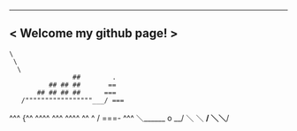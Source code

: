  _________________________
< Welcome my github page! >
 -------------------------
    \
     \
      \
                    ##        .
              ## ## ##       ==
           ## ## ## ##      ===
       /"""""""""""""""""___/ ===
  ^^^ {^^ ^^^^ ^^^ ^^^^ ^^ ^  /  ===- ^^^
       ＼______  o           __/
         ＼    ＼         __/
           ＼____＼______/
